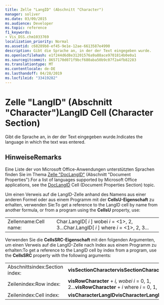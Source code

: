 ```yaml
---
title: Zelle "LangID" (Abschnitt "Character")
manager: soliver
ms.date: 03/09/2015
ms.audience: Developer
ms.topic: reference
f1_keywords:
- Vis_DSS.chm1033769
localization_priority: Normal
ms.assetid: c68289b8-ef45-9e1e-12ae-6613587e4990
description: Gibt die Sprache an, in der der Text eingegeben wurde.
ms.openlocfilehash: e1f244d6d8e31201576a9a88ace9701814b0e0a1
ms.sourcegitcommit: 8657170d071f9bcf680aba50b9c07f2a4fb82283
ms.translationtype: MT
ms.contentlocale: de-DE
ms.lasthandoff: 04/28/2019
ms.locfileid: "33419282"
---
```

# <a name="langid-cell-character-section"></a><span data-ttu-id="84aab-103">Zelle "LangID" (Abschnitt "Character")</span><span class="sxs-lookup"><span data-stu-id="84aab-103">LangID Cell (Character Section)</span></span>

<span data-ttu-id="84aab-104">Gibt die Sprache an, in der der Text eingegeben wurde.</span><span class="sxs-lookup"><span data-stu-id="84aab-104">Indicates the language in which the text was entered.</span></span> 
  
## <a name="remarks"></a><span data-ttu-id="84aab-105">Hinweise</span><span class="sxs-lookup"><span data-stu-id="84aab-105">Remarks</span></span>

<span data-ttu-id="84aab-106">Eine Liste der von Microsoft Office-Anwendungen unterstützten Sprachen finden Sie im Thema [Zelle "DocLangID"](doclangid-cell-document-properties-section.md) (Abschnitt "Document Properties").</span><span class="sxs-lookup"><span data-stu-id="84aab-106">For a list of languages supported by Microsoft Office applications, see the [DocLangID](doclangid-cell-document-properties-section.md) Cell (Document Properties Section) topic.</span></span> 
  
<span data-ttu-id="84aab-107">Um einen Verweis auf die LangID-Zelle anhand des Namens aus einer anderen Formel oder aus einem Programm mit der **CellsU-Eigenschaft** zu erhalten, verwenden Sie:</span><span class="sxs-lookup"><span data-stu-id="84aab-107">To get a reference to the LangID cell by name from another formula, or from a program using the **CellsU** property, use:</span></span> 
  
|||
|:-----|:-----|
| <span data-ttu-id="84aab-108">Zellenname:</span><span class="sxs-lookup"><span data-stu-id="84aab-108">Cell name:</span></span>  <br/> | <span data-ttu-id="84aab-109">Char.LangID[  *i*  ] wobei  *i*  = <1>, 2, 3...</span><span class="sxs-lookup"><span data-stu-id="84aab-109">Char.LangID[  *i*  ]            where  *i*  = <1>, 2, 3...</span></span>  <br/> |
   
<span data-ttu-id="84aab-110">Verwenden Sie die **CellsSRC-Eigenschaft** mit den folgenden Argumenten, um einen Verweis auf die LangID-Zelle nach Index aus einem Programm zu erhalten:</span><span class="sxs-lookup"><span data-stu-id="84aab-110">To get a reference to the LangID cell by index from a program, use the **CellsSRC** property with the following arguments:</span></span> 
  
|||
|:-----|:-----|
| <span data-ttu-id="84aab-111">Abschnittsindex:</span><span class="sxs-lookup"><span data-stu-id="84aab-111">Section index:</span></span>  <br/> |<span data-ttu-id="84aab-112">**visSectionCharacter**</span><span class="sxs-lookup"><span data-stu-id="84aab-112">**visSectionCharacter**</span></span> <br/> |
| <span data-ttu-id="84aab-113">Zeilenindex:</span><span class="sxs-lookup"><span data-stu-id="84aab-113">Row index:</span></span>  <br/> |<span data-ttu-id="84aab-114">**visRowCharacter**  +   *i,* *wobei i* = 0, 1, 2...</span><span class="sxs-lookup"><span data-stu-id="84aab-114">**visRowCharacter** +  *i*            where  *i*  = 0, 1, 2...</span></span>  <br/> |
| <span data-ttu-id="84aab-115">Zeilenindex:</span><span class="sxs-lookup"><span data-stu-id="84aab-115">Cell index:</span></span>  <br/> |<span data-ttu-id="84aab-116">**visCharacterLangID**</span><span class="sxs-lookup"><span data-stu-id="84aab-116">**visCharacterLangID**</span></span> <br/> |
   

